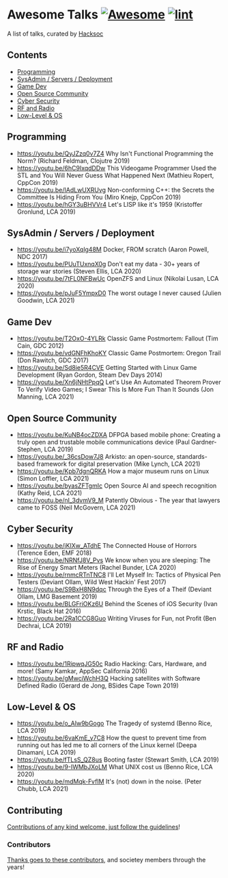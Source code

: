 # Awesome Talks [![Awesome](https://awesome.re/badge.svg)](https://awesome.re) [![lint](https://github.com/HackSocNotts/Awesome-Talks/actions/workflows/lint.yaml/badge.svg)](https://github.com/HackSocNotts/Awesome-Talks/actions/workflows/lint.yaml)

A list of talks, curated by [Hacksoc](https://hacksoc.net)

## Contents

- [Programming](#programming)
- [SysAdmin / Servers / Deployment](#sysadmin--servers--deployment)
- [Game Dev](#game-dev)
- [Open Source Community](#open-source-community)
- [Cyber Security](#cyber-security)
- [RF and Radio](#rf-and-radio)
- [Low-Level & OS](#low-level--os)

<!-- CONTENT -->

## Programming
- https://youtu.be/QyJZzq0v7Z4 Why Isn't Functional Programming the Norm? (Richard Feldman, Clojutre 2019)
- https://youtu.be/6hC9IxqdDDw This Videogame Programmer Used the STL and You Will Never Guess What Happened Next (Mathieu Ropert, CppCon 2019)
- https://youtu.be/IAdLwUXRUvg Non-conforming C++: the Secrets the Committee Is Hiding From You (Miro Knejp, CppCon 2019)
- https://youtu.be/hGY3uBHVVr4 Let's LISP like it's 1959 (Kristoffer Gronlund, LCA 2019)

## SysAdmin / Servers / Deployment
- https://youtu.be/i7yoXqlg48M Docker, FROM scratch (Aaron Powell, NDC 2017)
- https://youtu.be/PUuTUxnqX0g Don't eat my data - 30+ years of storage war stories (Steven Ellis, LCA 2020)
- https://youtu.be/7tFL0NFBwUc OpenZFS and Linux (Nikolai Lusan, LCA 2020)
- https://youtu.be/pJuF5YmpxD0 The worst outage I never caused (Julien Goodwin, LCA 2021)

## Game Dev
- https://youtu.be/T2OxO-4YLRk Classic Game Postmortem: Fallout (Tim Cain, GDC 2012)
- https://youtu.be/vdGNFhKhoKY Classic Game Postmortem: Oregon Trail (Don Rawitch, GDC 2017)
- https://youtu.be/Sd8ie5R4CVE Getting Started with Linux Game Development (Ryan Gordon, Steam Dev Days 2014)
- https://youtu.be/Xn6jNHtPpqQ Let's Use An Automated Theorem Prover To Verify Video Games; I Swear This Is More Fun Than It Sounds (Jon Manning, LCA 2021)

## Open Source Community
- https://youtu.be/KuNB4ocZDXA DFPGA based mobile phone: Creating a truly open and trustable mobile communications device (Paul Gardner-Stephen, LCA 2019)
- https://youtu.be/_36csDow7J8 Arkisto: an open-source, standards-based framework for digital preservation (Mike Lynch, LCA 2021)
- https://youtu.be/Kpb7dgnQRKA How a major museum runs on Linux (Simon Loffler, LCA 2021)
- https://youtu.be/byasZFTgmIc Open Source AI and speech recognition (Kathy Reid, LCA 2021)
- https://youtu.be/nI_3dvmV9_M Patently Obvious - The year that lawyers came to FOSS (Neil McGovern, LCA 2021)

## Cyber Security
- https://youtu.be/jKIXw_ATdhE The Connected House of Horrors (Terence Eden, EMF 2018)
- https://youtu.be/NRNfJ8V_Pvs We know when you are sleeping: The Rise of Energy Smart Meters (Rachel Bunder, LCA 2020)
- https://youtu.be/rnmcRTnTNC8 I'll Let Myself In: Tactics of Physical Pen Testers (Deviant Ollam, Wild West Hackin' Fest 2017)
- https://youtu.be/S9BxH8N9dqc Through the Eyes of a Theif (Deviant Ollam, LMG Basement 2019)
- https://youtu.be/BLGFriOKz6U Behind the Scenes of iOS Security (Ivan Krstic, Black Hat 2016)
- https://youtu.be/2Ra1CCG8Guo Writing Viruses for Fun, not Profit (Ben Dechrai, LCA 2019)


## RF and Radio
- https://youtu.be/1RipwqJG50c Radio Hacking: Cars, Hardware, and more! (Samy Kamkar, AppSec California 2016)
- https://youtu.be/gMwciWchH3Q Hacking satellites with Software Defined Radio (Gerard de Jong, BSides Cape Town 2019)

## Low-Level & OS
- https://youtu.be/o_AIw9bGogo The Tragedy of systemd (Benno Rice, LCA 2019)
- https://youtu.be/6vaKmE_y7C8 How the quest to prevent time from running out has led me to all corners of the Linux kernel (Deepa Dinamani, LCA 2019)
- https://youtu.be/fTLsS_QZ8us Booting faster (Stewart Smith, LCA 2019)
- https://youtu.be/9-IWMbJXoLM What UNIX cost us (Benno Rice, LCA 2020)
- https://youtu.be/mdMqk-FvfIM It's (not) down in the noise. (Peter Chubb, LCA 2021)

## Contributing
[Contributions of any kind welcome, just follow the guidelines](contributing.md)!

### Contributors
[Thanks goes to these contributors](https://github.com/HackSocNotts/Awesome-Talks/graphs/contributors), and societey members through the years!
